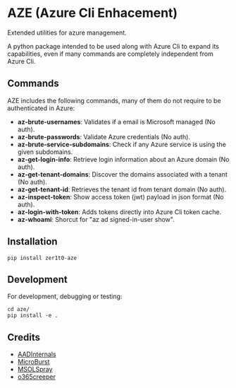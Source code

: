 # AZE (Azure Cli Enhacement)

Extended utilities for azure management.

A python package intended to be used along with Azure Cli to expand its
capabilities, even if many commands are completely independent from Azure Cli.


## Commands

AZE includes the following commands, many of them do not require to be
authenticated in Azure:

- **az-brute-usernames**: Validates if a email is Microsoft managed (No auth).
- **az-brute-passwords**: Validate Azure credentials (No auth).
- **az-brute-service-subdomains**: Check if any Azure service is using the given
  subdomains.
- **az-get-login-info**: Retrieve login information about an Azure domain (No auth).
- **az-get-tenant-domains**: Discover the domains associated with a tenant (No auth).
- **az-get-tenant-id**: Retrieves the tenant id from tenant domain (No auth).
- **az-inspect-token**: Show access token (jwt) payload in json format (No auth).
- **az-login-with-token**: Adds tokens directly into Azure Cli token cache.
- **az-whoami**: Shorcut for "az ad signed-in-user show".

## Installation

```
pip install zer1t0-aze
```

## Development

For development, debugging or testing:
```
cd aze/
pip install -e .
```

## Credits
- [AADInternals](https://github.com/Gerenios/AADInternals)
- [MicroBurst](https://github.com/NetSPI/MicroBurst)
- [MSOLSpray](https://github.com/dafthack/MSOLSpray)
- [o365creeper](https://github.com/LMGsec/o365creeper)
